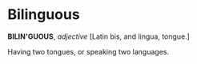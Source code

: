 # Bilinguous

**BILIN'GUOUS**, _adjective_ \[Latin bis, and lingua, tongue.\]

Having two tongues, or speaking two languages.